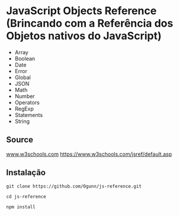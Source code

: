 # JavaScript Objects Reference (Brincando com a Referência dos Objetos nativos do JavaScript)

- Array
- Boolean
- Date
- Error
- Global
- JSON
- Math
- Number
- Operators
- RegExp
- Statements
- String

## Source

www.w3schools.com
https://www.w3schools.com/jsref/default.asp

## Instalação

```
git clone https://github.com/Ogunn/js-reference.git

cd js-reference

npm install
```
